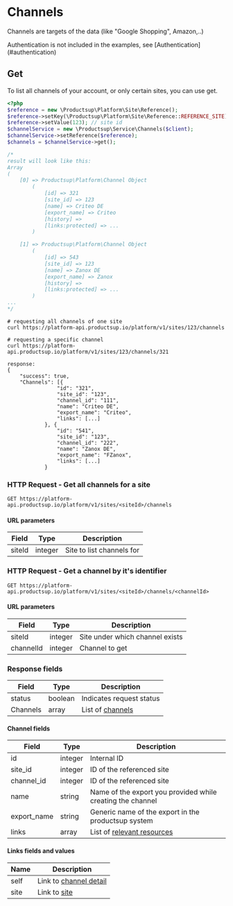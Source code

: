 # Channels
 
Channels are targets of the data (like "Google Shopping", Amazon,..)
<aside class="info">Authentication is not included in the examples, see [Authentication](#authentication)</aside>


## Get
To list all channels of your account, or only certain sites, you can use get.

```php
<?php
$reference = new \Productsup\Platform\Site\Reference();
$reference->setKey(\Productsup\Platform\Site\Reference::REFERENCE_SITE);
$reference->setValue(123); // site id
$channelService = new \Productsup\Service\Channels($client);
$channelService->setReference($reference);
$channels = $channelService->get();

/*
result will look like this:
Array
(
    [0] => Productsup\Platform\Channel Object
        (
            [id] => 321
            [site_id] => 123
            [name] => Criteo DE
            [export_name] => Criteo
            [history] => 
            [links:protected] => ...
        )

    [1] => Productsup\Platform\Channel Object
        (
            [id] => 543
            [site_id] => 123
            [name] => Zanox DE
            [export_name] => Zanox
            [history] => 
            [links:protected] => ...
        )
...
*/
```

```shell
# requesting all channels of one site
curl https://platform-api.productsup.io/platform/v1/sites/123/channels

# requesting a specific channel
curl https://platform-api.productsup.io/platform/v1/sites/123/channels/321
```

```shell    
response: 
{
    "success": true,
    "Channels": [{
                "id": "321",
                "site_id": "123",
                "channel_id": "111",
                "name": "Criteo DE",
                "export_name": "Criteo",
                "links": [...]
            }, {
                "id": "541",
                "site_id": "123",
                "channel_id": "222",
                "name": "Zanox DE",
                "export_name": "FZanox",
                "links": [...]
            }
```
### HTTP Request - Get all channels for a site

`GET https://platform-api.productsup.io/platform/v1/sites/<siteId>/channels`

#### URL parameters
Field | Type | Description
------ | -------- | --------------
siteId | integer | Site to list channels for

### <a name="channel-request-by-id"></a> HTTP Request - Get a channel by it's identifier

`GET https://platform-api.productsup.io/platform/v1/sites/<siteId>/channels/<channelId>`

#### URL parameters
Field | Type | Description
------ | -------- | --------------
siteId | integer | Site under which channel exists
channelId | integer | Channel to get

### Response fields
Field | Type | Description
------ | -------- | --------------
status | boolean | Indicates request status
Channels | array | List of [channels](#channel-response-channel)

#### <a name="channel-response-channel"></a> Channel fields
Field | Type | Description
------ | -------- | --------------
id | integer | Internal ID
site_id | integer | ID of the referenced site
channel_id | integer | ID of the referenced site
name | string | Name of the export you provided while creating the channel
export_name | string | Generic name of the export in the productsup system
links | array | List of [relevant resources](#channel-response-links)

#### <a name="channel-response-links"></a> Links fields and values
Name | Description
--- | ---
self | Link to [channel detail](#channel-request-by-id)
site | Link to [site](#sites-request-by-id) 

